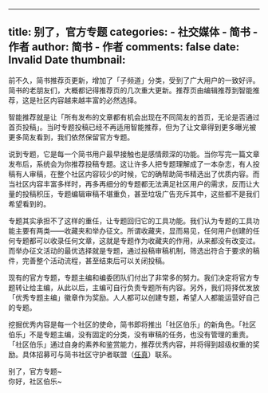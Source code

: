 
---
title: 别了，官方专题
categories: 
    - 社交媒体
    - 简书 - 作者
author: 简书 - 作者
comments: false
date: Invalid Date
thumbnail: 
---

<div>   
<p>前不久，简书推荐页更新，增加了「子频道」分类，受到了广大用户的一致好评。简书的老朋友们，大概都记得推荐页的几次重大更新。推荐页由编辑推荐到智能推荐，这是社区内容越来越丰富的必然选择。</p>
<p>智能推荐就是让「所有发布的文章都有机会出现在不同简友的首页，无论是否通过首页投稿」。当时专题投稿已经不再适用智能推荐，但为了让文章得到更多曝光被更多简友看到，我们依然保留官方专题。</p>
<p>说到专题，它是每一个简书用户最早接触也是感情颇深的功能。当你写完一篇文章发布后，系统会为你推荐投稿专题。这让许多人把专题理解成了一本杂志，有人投稿有人审稿，在整个社区内容较少的时候，它的确帮助简书精选出了优质内容。而当社区内容丰富多样时，再多再细分的专题都无法满足社区用户的需求，反而让大量的投稿积压，专题编辑审稿不堪重负，甚至垃圾广告充斥其中，这些都不是我们希望看到的。</p>
<p>专题其实承担不了这样的重任，让专题回归它的工具功能。我们认为专题的工具功能主要有两类——收藏夹和举办征文。所谓收藏夹，显而易见，任何用户创建的任何专题都可以收录任何文章，这就是专题作为收藏夹的作用，从来都没有改变过。而举办征文活动的最优选择就是专题，通过投稿审稿机制，筛选出符合于要求的稿件，完善整个活动流程，甚至结束后可以关闭投稿。</p>
<p>现有的官方专题，专题主编和编委团队们付出了非常多的努力。我们决定将官方专题转让给主编，从此以后，主编可自行负责专题所有内容。另外，我们将择优发放「优秀专题主编」徽章作为奖励。人人都可以创建专题，希望人人都能运营好自己的专题。</p>
<p>挖掘优秀内容是每一个社区的使命，简书即将推出「社区伯乐」的新角色。「社区伯乐」不是专题主编，没有固定的分类，没有审稿的任务，也没有管理的重责。「社区伯乐」通过自身的素养和鉴赏能力，推荐优秀内容，并将得到超级权重的奖励。具体招募可与简书社区守护者联盟（<a href="https://www.jianshu.com/u/622a3993108c" target="_blank">任真</a>）联系。</p>
<p>别了，官方专题~<br>
你好，社区伯乐~</p>
  
</div>
            